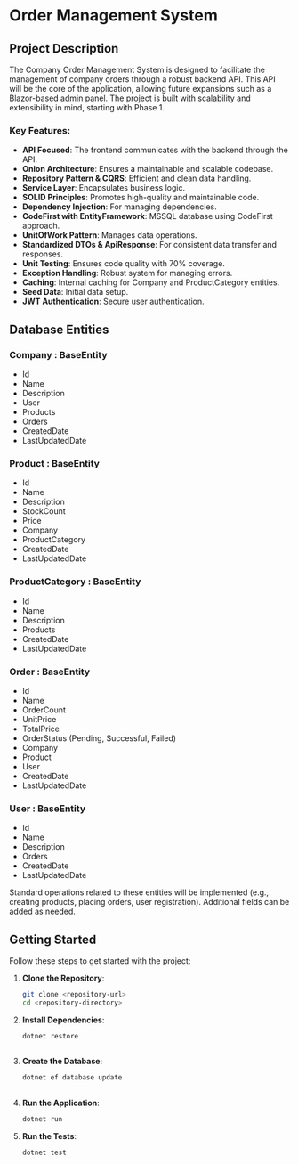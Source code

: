 # Order Management System

## Project Description

The Company Order Management System is designed to facilitate the management of company orders through a robust backend API. This API will be the core of the application, allowing future expansions such as a Blazor-based admin panel. The project is built with scalability and extensibility in mind, starting with Phase 1.

### Key Features:

- **API Focused**: The frontend communicates with the backend through the API.
- **Onion Architecture**: Ensures a maintainable and scalable codebase.
- **Repository Pattern & CQRS**: Efficient and clean data handling.
- **Service Layer**: Encapsulates business logic.
- **SOLID Principles**: Promotes high-quality and maintainable code.
- **Dependency Injection**: For managing dependencies.
- **CodeFirst with EntityFramework**: MSSQL database using CodeFirst approach.
- **UnitOfWork Pattern**: Manages data operations.
- **Standardized DTOs & ApiResponse**: For consistent data transfer and responses.
- **Unit Testing**: Ensures code quality with 70% coverage.
- **Exception Handling**: Robust system for managing errors.
- **Caching**: Internal caching for Company and ProductCategory entities.
- **Seed Data**: Initial data setup.
- **JWT Authentication**: Secure user authentication.

## Database Entities

### Company : BaseEntity
- Id
- Name
- Description
- User
- Products
- Orders
- CreatedDate
- LastUpdatedDate

### Product : BaseEntity
- Id
- Name
- Description
- StockCount
- Price
- Company
- ProductCategory
- CreatedDate
- LastUpdatedDate

### ProductCategory : BaseEntity
- Id
- Name
- Description
- Products
- CreatedDate
- LastUpdatedDate

### Order : BaseEntity
- Id
- Name
- OrderCount
- UnitPrice
- TotalPrice
- OrderStatus (Pending, Successful, Failed)
- Company
- Product
- User
- CreatedDate
- LastUpdatedDate

### User : BaseEntity
- Id
- Name
- Description
- Orders
- CreatedDate
- LastUpdatedDate

Standard operations related to these entities will be implemented (e.g., creating products, placing orders, user registration). Additional fields can be added as needed.

## Getting Started

Follow these steps to get started with the project:

1. **Clone the Repository**:
   ```sh
   git clone <repository-url>
   cd <repository-directory>
   
2. **Install Dependencies**:
   ```sh
   dotnet restore
  
3. **Create the Database**:
   ```sh
   dotnet ef database update
  
4. **Run the Application**:
   ```sh
   dotnet run

5. **Run the Tests**:
   ```sh
   dotnet test
